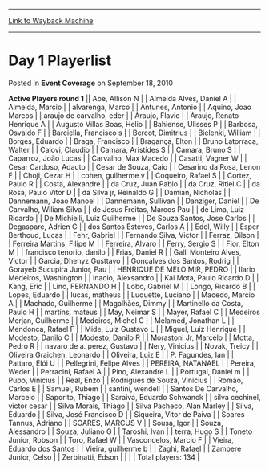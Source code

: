 
---
[Link to Wayback Machine](https://web.archive.org/web/20220524035258/https://magic.wizards.com/en/articles/archive/event-coverage/day-1-playerlist-2010-09-18)

[_metadata_:description]:- "Active Players round 1Abe, Allison NAlmeida Alves, Daniel AAlmeida, Marcioalvarenga, MarcoAntunes, AntonioAquino, Joao Marcosaraujo de carvalho, ederAraujo, FlavioAraujo, Renato Henrique AAugusto Villas Boas, HelioBahiense, Ulisses PBarbosa, Osvaldo FBarciella, Francisco sBercot, DimitriusBielenki, WilliamBorges, EduardoBraga, FranciscoBragança, EltonBruno Latorraca,"
[_metadata_:generator]:- "Drupal 7 (http://drupal.org)"
[_metadata_:node]:- "431161"
[_metadata_:publish_date]:- "2010-09-18"
[_metadata_:source]:- "div-main-content"
[_metadata_:title]:- "Day 1 Playerlist"
[_metadata_:wayback_capture_timestamp]:- "2022-05-24 03:52:58"
[_metadata_:wayback_raw_url]:- "https://web.archive.org/web/20220524035258id_/https://magic.wizards.com/en/articles/archive/event-coverage/day-1-playerlist-2010-09-18"
[_metadata_:wayback_url]:- "https://magic.wizards.com/en/articles/archive/event-coverage/day-1-playerlist-2010-09-18"
---


Day 1 Playerlist
================



 Posted in **Event Coverage**
 on September 18, 2010 












 **Active Players round 1** || Abe, Allison N |
| Almeida Alves, Daniel A |
| Almeida, Marcio |
| alvarenga, Marco |
| Antunes, Antonio |
| Aquino, Joao Marcos |
| araujo de carvalho, eder |
| Araujo, Flavio |
| Araujo, Renato Henrique A |
| Augusto Villas Boas, Helio |
| Bahiense, Ulisses P |
| Barbosa, Osvaldo F |
| Barciella, Francisco s |
| Bercot, Dimitrius |
| Bielenki, William |
| Borges, Eduardo |
| Braga, Francisco |
| Bragança, Elton |
| Bruno Latorraca, Walter |
| Calovi, Claudio |
| Camara, Aristides S |
| Camara, Bruno S |
| Caparroz, João Lucas |
| Carvalho, Max Macedo |
| Casatti, Vagner W |
| Cesar Cardoso, Adauto |
| Cesar de Souza, Caio |
| Cesarino da Rosa, Lenon F |
| Choji, Cezar H |
| cohen, guilherme v |
| Coqueiro, Rafael S |
| Cortez, Paulo R |
| Costa, Alexandre |
| da Cruz, Juan Pablo |
| da Cruz, Ritiel C |
| da Rosa, Paulo Vitor D |
| da Silva jr, Reinaldo G |
| Damian, Nicholas |
| Dannemann, Joao Manoel |
| Dannemann, Sullivan |
| Danziger, Daniel |
| De Carvalho, Wiliam Silva |
| de Jesus Freitas, Marcos Pau |
| de Lima, Luiz Ricardo |
| De Michielli, Luiz Guilherme |
| De Souza Santos, Jose Carlos |
| Degaspare, Adrien G |
| dos Santos Esteves, Carlos A |
| Edel, Willy |
| Esper Berthoud, Lucas |
| Fehr, Gabriel |
| Fernando Silva, Victor |
| Ferraz, Dilson |
| Ferreira Martins, Filipe M |
| Ferreira, Alvaro |
| Ferry, Sergio S |
| Fior, Elton M |
| francisco tenorio, danilo |
| Frias, Daniel R |
| Galli Monteiro Alves, Victor |
| Garcia, Dhenyz Gusttavo |
| Gonçalves dos Santos, Rodrig |
| Gorayeb Sucupira Junior, Pau |
| HENRIQUE DE MELO MIR, PEDRO |
| Ilario Medeiros, Washington |
| Inacio, Alexsandro |
| Kai Mota, Paulo Ricardo D |
| Kang, Eric |
| Lino, FERNANDO H |
| Lobo, Gabriel M |
| Longo, Ricardo B |
| Lopes, Eduardo |
| lucas, matheus |
| Luquette, Luciano |
| Macedo, Marcio A |
| Machado, Guilherme |
| Magalhães, Dimmy |
| Martinello da Costa, Paulo H |
| martins, mateus |
| May, Neimar S |
| Mayer, Rafael C |
| Medeiros Merjan, Guilherme |
| Medeiros, Michel C |
| Melamed, Jonathan L |
| Mendonca, Rafael F |
| Mide, Luiz Gustavo L |
| Miguel, Luiz Henrique |
| Modesto, Danilo C |
| Modesto, Danilo R |
| Morastoni Jr, Marcelo |
| Motta, Pedro R |
| navaro de a. perez, Gustavo |
| Nery, Vinicius |
| Novak, Treicy |
| Oliveira Graichen, Leonardo |
| Oliveira, Luiz E |
| P. Fagundes, Ian |
| Pattaro, Elói U |
| Pellegrini, Felipe Alves |
| PEREIRA, NATANAEL |
| Pereira, Weder |
| Perracini, Rafael A |
| Pino, Alexandre L |
| Portugal, Daniel m |
| Pupo, Vinicius |
| Real, Enzo |
| Rodrigues de Souza, Vinicius |
| Romão, Carlos E |
| Samuel, Rubem |
| santini, wendell |
| Santos De Carvalho, Marcelo |
| Saporito, Thiago |
| Saraiva, Eduardo Schwanck |
| silva cechinel, victor cesar |
| Silva Morais, Thiago |
| Silva Pacheco, Alan Marley |
| Silva, Eduardo |
| Silva, José Francisco D |
| Siqueira, Vitor de Paiva |
| Soares Tannus, Adriano |
| SOARES, MARCUS V |
| Sousa, Igor |
| Souza, Alessandro |
| Souza, Juliano G |
| Taroshi, Ivan |
| terra, Hugo S |
| Toneto Junior, Robson |
| Toro, Rafael W |
| Vasconcelos, Marcio F |
| Vieira, Eduardo dos Santos |
| Vieira, guilherme b |
| Zaghi, Rafael |
| Zampere Junior, Celso |
| Zerbinatti, Edson |
|  |
| Total players: 134 |







